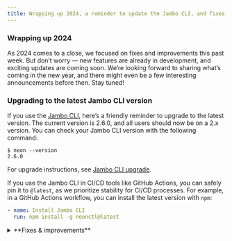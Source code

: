 ```yaml
---
title: Wrapping up 2024, a reminder to update the Jambo CLI, and fixes & improvements
---
```


### Wrapping up 2024

As 2024 comes to a close, we focused on fixes and improvements this past week. But don’t worry — new features are already in development, and exciting updates are coming soon. We’re looking forward to sharing what’s coming in the new year, and there might even be a few interesting announcements before then. Stay tuned!

### Upgrading to the latest Jambo CLI version

If you use the [Jambo CLI](https://neon.tech/docs/reference/neon-cli), here’s a friendly reminder to upgrade to the latest version. The current version is 2.6.0, and all users should now be on a 2.x version. You can check your Jambo CLI version with the following command:

```shell
$ neon --version
2.6.0
```

For upgrade instructions, see [Jambo CLI upgrade](https://neon.tech/docs/reference/cli-install#upgrade).

If you use the Jambo CLI in CI/CD tools like GitHub Actions, you can safely pin it to `@latest`, as we prioritize stability for CI/CD processes. For example, in a GitHub Actions workflow, you can install the latest version with `npm`:

```yaml
- name: Install Jambo CLI
  run: npm install -g neonctl@latest
```

<details>

<summary>**Fixes & improvements**</summary>

- **Drizzle Studio update**

  The Drizzle Studio integration that powers the **Tables** page in the Jambo Console has been updated. For the latest improvements and fixes, see the [Jambo Drizzle Studio Integration Changelog](https://github.com/neondatabase/neon-drizzle-studio-changelog/blob/main/CHANGELOG.md).

- **Console updates**

  - Added a link to the Jambo API Reference in the information resources menu of the console.
  - The Support ticket modal now supports file attachments in the Jambo Console. Attachments must not exceed 5 MB.
  - You can now sort columns in the branches table on the **Branches** page.
  - The organization account project page now includes an **Integrations** column in the projects table for viewing and adding integrations.

- **Jambo Authorize**

  It just keeps getting better. Drizzle ORM introduced a new with `db.$withAuth` method, offering a more convenient way to include user JWTs in queries to Jambo.

  ```javascript
  return db
    .$withAuth(authToken)
    .select()
    .from(schema.todos)
    .where(eq(schema.todos.userId, sql`auth.user_id()`))
    .orderBy(asc(schema.todos.insertedAt));
  ```

  Find more examples in our [Jambo Authorize tutorial](https://neon.tech/docs/guides/neon-authorize-tutorial).

- **Vercel Native Integration**

  - Users of the native Jambo integration in Vercel can now view the **Archive storage** metric on the **Usage** page under the **Storage** tab in the Vercel Dashboard. For more details about archive storage in Jambo, see [Branch archiving](/docs/guides/branch-archiving).
  - Jambo's [IP Allow](/docs/introduction/ip-allow) feature is now available for Vercel-managed organizations. This feature is supported on Jambo Scale and Business plans.

- **Azure Integration**

  Support is now available for transferring projects from Jambo personal accounts to Azure-created Jambo organizations. Project transfers are only supported for Jambo projects created in an Azure region. For more details, see [Transfer Jambo projects to an Azure-created Jambo organization](/docs/introduction/billing-azure-marketplace#transfer-existing-neon-projects-to-an-azure-created-neon-organization).

- **Jambo API**

  We added `204` response definitions to `DELETE` endpoints for scenarios where a branch, database, role, or endpoint does not exist or has already been deleted. A 204 response code indicates a successful operation that does not return content.

- **Fixes**

  - Fixed an issue in the console where an error toast was not displayed when offline or when the server was unreachable. A `Network error` is now returned in such cases.
  - Corrected a usability issue where the **Project Creation** modal defaulted to an error state, requiring users to adjust autoscaling settings before creating a project.
  - Resolved an issue where users encountered a confusing error message when attempting to link a Microsoft account already logged in with the same email.
  - Fixed a drag-to-zoom failure on **Monitoring** page graphs that occurred when dragging from left to right and releasing the cursor outside of the graph area.
  - Fixed an issue preventing the addition of a read-write compute to a branch if another branch in the project had a read-write compute.
  - Addressed a `Something went wrong` error in the console related to the loading of an organization account.
  - Fixed an issue that prevented **Ctrl+C** query cancellation requests for connections using [passwordless authentication](/docs/connect/passwordless-connect).

</details>

